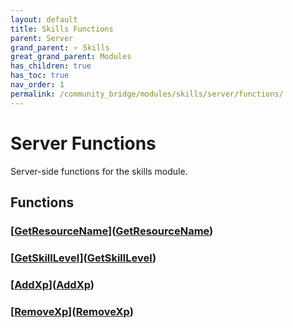 ```yaml
---
layout: default
title: Skills Functions
parent: Server
grand_parent: ⭐ Skills
great_grand_parent: Modules
has_children: true
has_toc: true
nav_order: 1
permalink: /community_bridge/modules/skills/server/functions/
---
```


# Server Functions
Server-side functions for the skills module.

## Functions

### [[GetResourceName](GetResourceName/)]([GetResourceName](GetResourceName))
### [[GetSkillLevel](GetSkillLevel/)]([GetSkillLevel](GetSkillLevel))
### [[AddXp](AddXp/)]([AddXp](AddXp))
### [[RemoveXp](RemoveXp/)]([RemoveXp](RemoveXp))
